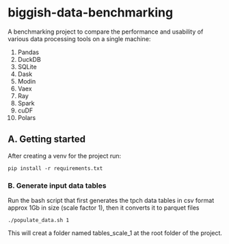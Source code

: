 # biggish-data-benchmarking
A benchmarking project to compare the performance and usability of various data processing tools on a single machine:

1. Pandas 
2. DuckDB  
3. SQLite 
4. Dask
5. Modin
6. Vaex
7. Ray
8. Spark
9. cuDF
10. Polars

## A. Getting started

After creating a venv for the project run:

```
pip install -r requirements.txt
```


### B. Generate input data tables

Run the bash script that first generates the tpch data tables in csv format approx 1Gb in size (scale factor 1), then it converts it to parquet files
```
./populate_data.sh 1
```

This will creat a folder named tables_scale_1 at the root folder of the project. 
